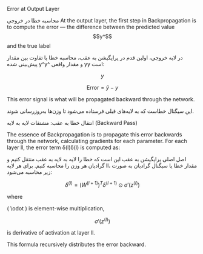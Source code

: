 Error at Output Layer

محاسبه خطا در خروجی
At the output layer, the first step in Backpropagation is to compute the error — the difference between the predicted value $$y^$$ and the true label 

در لایه خروجی، اولین قدم در پراپگیشن به عقب، محاسبه خطا یا تفاوت بین مقدار پیش‌بینی شده y^y^​ و مقدار واقعی yy است:

$$y$$

$$\text{Error} = \hat{y} - y$$

This error signal is what will be propagated backward through the network.

این سیگنال خطاست که به لایه‌های قبلی فرستاده می‌شود تا وزن‌ها به‌روزرسانی شوند.

 انتقال خطا به عقب: مشتقات لایه به لایه (Backward Pass)

 The essence of Backpropagation is to propagate this error backwards through the network, calculating gradients for each parameter.
For each layer ll, the error term δ(l)δ(l) is computed as:

اصل اصلی پراپگیشن به عقب این است که خطا را لایه به لایه به عقب منتقل کنیم و گرادیان هر وزن را محاسبه کنیم.
برای هر لایه ll، مقدار خطا یا سیگنال گرادیان به صورت زیر محاسبه می‌شود:

$$\delta^{(l)} = \left(W^{(l+1)}\right)^T \delta^{(l+1)} \odot \sigma'\big(z^{(l)}\big)$$


where

  \( \odot \) is element-wise multiplication,

$$\sigma'\big(z^{(l)}\big)$$

   is derivative of activation at layer ll.

This formula recursively distributes the error backward.

